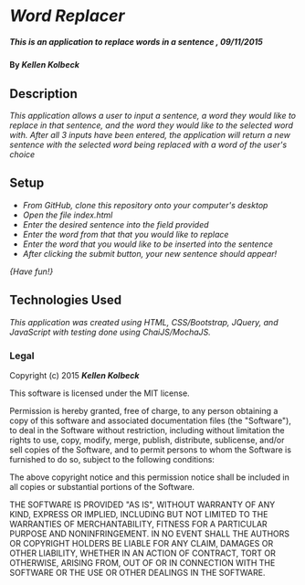 # _Word Replacer_

##### _This is an application to replace words in a sentence , 09/11/2015_

#### By _**Kellen Kolbeck**_

## Description

_This application allows a user to input a sentence, a word they would like to replace in that sentence, and the word they would like to the selected word with. After all 3 inputs have been entered, the application will return a new sentence with the selected word being replaced with a word of the user's choice_

## Setup

* _From GitHub, clone this repository onto your computer's desktop_
* _Open the file index.html_
* _Enter the desired sentence into the field provided_
* _Enter the word from that that you would like to replace_
* _Enter the word that you would like to be inserted into the sentence_
* _After clicking the submit button, your new sentence should appear!_

_{Have fun!}_

## Technologies Used

_This application was created using HTML, CSS/Bootstrap, JQuery, and JavaScript with testing done using ChaiJS/MochaJS._

### Legal



Copyright (c) 2015 **_Kellen Kolbeck_**

This software is licensed under the MIT license.

Permission is hereby granted, free of charge, to any person obtaining a copy
of this software and associated documentation files (the "Software"), to deal
in the Software without restriction, including without limitation the rights
to use, copy, modify, merge, publish, distribute, sublicense, and/or sell
copies of the Software, and to permit persons to whom the Software is
furnished to do so, subject to the following conditions:

The above copyright notice and this permission notice shall be included in
all copies or substantial portions of the Software.

THE SOFTWARE IS PROVIDED "AS IS", WITHOUT WARRANTY OF ANY KIND, EXPRESS OR
IMPLIED, INCLUDING BUT NOT LIMITED TO THE WARRANTIES OF MERCHANTABILITY,
FITNESS FOR A PARTICULAR PURPOSE AND NONINFRINGEMENT. IN NO EVENT SHALL THE
AUTHORS OR COPYRIGHT HOLDERS BE LIABLE FOR ANY CLAIM, DAMAGES OR OTHER
LIABILITY, WHETHER IN AN ACTION OF CONTRACT, TORT OR OTHERWISE, ARISING FROM,
OUT OF OR IN CONNECTION WITH THE SOFTWARE OR THE USE OR OTHER DEALINGS IN
THE SOFTWARE.
